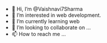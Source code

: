 - 👋 Hi, I’m @Vaishnavi7Sharma
- 👀 I’m interested in web development.
- 🌱 I’m currently learning web
- 💞️ I’m looking to collaborate on ...
- 📫 How to reach me ...

<!---
Vaishnavi7Sharma/Vaishnavi7Sharma is a ✨ special ✨ repository because its `README.md` (this file) appears on your GitHub profile.
You can click the Preview link to take a look at your changes.
--->
